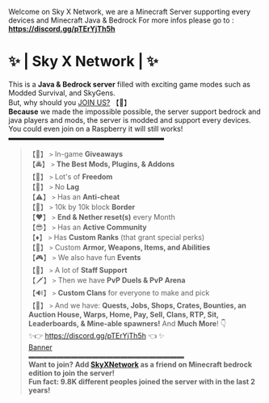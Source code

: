 Welcome on Sky X Network, we are a Minecraft Server supporting every devices and Minecraft Java & Bedrock
For more infos please go to : **https://discord.gg/pTErYjTh5h**  
# ✨ | Sky X Network | ✨  
This is a **Java & Bedrock server** filled with exciting game modes such as Modded Survival, and SkyGens.  
But, why should you [JOIN US?](https://discord.gg/pTErYjTh5h) 【🤔】  
**Because** we made the impossible possible, the server support bedrock and java players and mods, the server is modded and support every devices.  
You could even join on a Raspberry it will still works!  
▬▬▬▬▬▬▬▬▬▬▬▬▬▬▬▬▬▬▬▬▬▬  
> 【🎁】 `>` In-game **__Giveaways__**  
> 【🚔】 `>` **The Best __Mods, Plugins, & Addons__**  
> 【🦅】 `>` Lot's of **__Freedom__**  
> 【🚫】 `>` No **__Lag__**  
> 【⚠️】 `>` Has an **__Anti-cheat__**  
> 【🔗】 `>` 10k by 10k block **Border**  
> 【❤️】 `>` **End & Nether reset(s)** every Month  
> 【😎】 `>` Has an **__Active Community__**   
> 【♦️】 `>` Has **__Custom Ranks__** (that grant special perks)  
> 【📣】 `>` Custom **__Armor, Weapons, Items, and Abilities__**  
> 【🎮】 `>` We also have fun **__Events__**  
> 【🚨】 `>` A lot of **__Staff Support__**  
> 【🗡️】 `>` Then we have **__PvP Duels & PvP Arena__**  
> 【🔊】 `>` **__Custom Clans__** for everyone to make and pick  
> 【🗿】 `>` And we have: **__Quests, Jobs,  Shops, Crates, Bounties, an Auction House, Warps, Home, Pay, Sell, Clans, RTP, Sit, Leaderboards, & Mine-able spawners!__**
And **__Much More__**! 👇  
✨👉 https://discord.gg/pTErYjTh5h 👈 ✨  
                                  [Banner](https://tenor.com/mo4TzVH3zdV.gif)  
▬▬▬▬▬▬▬▬▬▬▬▬▬▬▬▬▬▬▬▬▬▬  
**Want to join? Add [SkyXNetwork](https://www.xbox.com/en-US/play/user/SkyXNetwork) as a friend on Minecraft bedrock edition to join the server!**  
**Fun fact: 9.8K different peoples joined the server with in the last 2 years!**  
